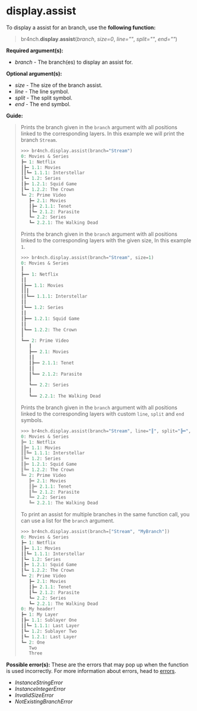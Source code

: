 # display.assist

To display a assist for an branch, use the **following function:**

> br4nch.**display**.**assist**(*branch*, *size=0*, *line=""*, *split=""*, *end=""*)

**Required argument(s):**

- *branch* - The branch(es) to display an assist for.

**Optional argument(s):**

- *size* - The size of the branch assist.
- *line* - The line symbol.
- *split* - The split symbol.
- *end* - The end symbol.

**Guide:**

> Prints the branch given in the `branch` argument with all positions linked to the corresponding layers. In this example we will print the branch `Stream`.
>
> ```python
> >>> br4nch.display.assist(branch="Stream")
> 0: Movies & Series
> ┣━ 1: Netflix
> ┃‎‎┣━ 1.1: Movies
> ┃‎‎┃‎‎┗━ 1.1.1: Interstellar
> ┃‎‎┗━ 1.2: Series
> ┃‎‎‎‎‎┣━ 1.2.1: Squid Game
> ┃‎‎‎‎‎┗━ 1.2.2: The Crown
> ┗━ 2: Prime Video
>    ‎‎‎┣━ 2.1: Movies
>    ‎‎‎┃‎‎┣━ 2.1.1: Tenet
>    ‎‎‎┃‎‎┗━ 2.1.2: Parasite
>    ‎‎‎┗━ 2.2: Series
>    ‎‎‎‎‎‎┗━ 2.2.1: The Walking Dead
> ```
>
> Prints the branch given in the `branch` argument with all positions linked to the corresponding layers with the given size, In this example `1`.
>
> ```python
> >>> br4nch.display.assist(branch="Stream", size=1)
> 0: Movies & Series
> ┃
> ┣━━ 1: Netflix
> ┃‎‎‎┃
> ┃‎‎‎┣━━ 1.1: Movies
> ┃‎‎‎┃‎‎‎┃
> ┃‎‎‎┃‎‎‎┗━━ 1.1.1: Interstellar
> ┃‎‎‎┃
> ┃‎‎‎┗━━ 1.2: Series
> ┃‎‎‎‎‎‎‎┃
> ┃‎‎‎‎‎‎‎┣━━ 1.2.1: Squid Game
> ┃‎‎‎‎‎‎‎┃
> ┃‎‎‎‎‎‎‎┗━━ 1.2.2: The Crown
> ┃
> ┗━━ 2: Prime Video
>    ‎‎‎‎┃
>    ‎‎‎‎┣━━ 2.1: Movies
>    ‎‎‎‎┃‎‎‎┃
>    ‎‎‎‎┃‎‎‎┣━━ 2.1.1: Tenet
>    ‎‎‎‎┃‎‎‎┃
>    ‎‎‎‎┃‎‎‎┗━━ 2.1.2: Parasite
>    ‎‎‎‎┃
>    ‎‎‎‎┗━━ 2.2: Series
>    ‎‎‎‎‎‎‎‎┃
>    ‎‎‎‎‎‎‎‎┗━━ 2.2.1: The Walking Dead
> ```
>
> Prints the branch given in the `branch` argument with all positions linked to the corresponding layers with custom `line`, `split` and `end` symbols.
>
> ```python
> >>> br4nch.display.assist(branch="Stream", line="║", split="╠═", end="╚═")
> 0: Movies & Series
> ╠═ 1: Netflix
> ║‎‎╠═ 1.1: Movies
> ║‎‎║‎‎╚═ 1.1.1: Interstellar
> ║‎‎╚═ 1.2: Series
> ║‎‎‎‎‎╠═ 1.2.1: Squid Game
> ║‎‎‎‎‎╚═ 1.2.2: The Crown
> ╚═ 2: Prime Video
>    ‎‎‎╠═ 2.1: Movies
>    ‎‎‎║‎‎╠═ 2.1.1: Tenet
>    ‎‎‎║‎‎╚═ 2.1.2: Parasite
>    ‎‎‎╚═ 2.2: Series
>    ‎‎‎‎‎‎╚═ 2.2.1: The Walking Dead
> ```
>
> To print an assist for multiple branches in the same function call, you can use a list for the `branch` argument.
>
> ```python
> >>> br4nch.display.assist(branch=["Stream", "MyBranch"])
> 0: Movies & Series
> ┣━ 1: Netflix
> ┃‎‎┣━ 1.1: Movies
> ┃‎‎┃‎‎┗━ 1.1.1: Interstellar
> ┃‎‎┗━ 1.2: Series
> ┃‎‎‎‎‎┣━ 1.2.1: Squid Game
> ┃‎‎‎‎‎┗━ 1.2.2: The Crown
> ┗━ 2: Prime Video
>    ‎‎‎┣━ 2.1: Movies
>    ‎‎‎┃‎‎┣━ 2.1.1: Tenet
>    ‎‎‎┃‎‎┗━ 2.1.2: Parasite
>    ‎‎‎┗━ 2.2: Series
>    ‎‎‎‎‎‎┗━ 2.2.1: The Walking Dead
> 0: My header!
> ┣━ 1: My Layer
> ┃‎‎┣━ 1.1: Sublayer One
> ┃‎‎┃‎‎┗━ 1.1.1: Last Layer
> ┃‎‎┗━ 1.2: Sublayer Two
> ┃‎‎‎‎‎┗━ 1.2.1: Last Layer
> ┗━ 2: One
>    ‎‎‎‎‎‎Two
>    ‎‎‎‎‎‎Three
> ```
>

**Possible error(s):**
These are the errors that may pop up when the function is used incorrectly.
For more information about errors, head to [errors](../../guides/errors.md).

- *InstanceStringError*
- *InstanceIntegerError*
- *InvalidSizeError*
- *NotExistingBranchError*

